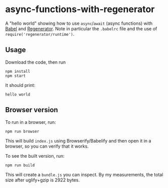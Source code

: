 async-functions-with-regenerator
====

A "hello world" showing how to use `async`/`await` (async functions) with [Babel](http://babeljs.io/)
and [Regenerator](https://github.com/facebook/regenerator). Note in particular the
`.babelrc` file and the use of `require('regenerator/runtime')`.

Usage
---

Download the code, then run

    npm install
    npm start

It should print:

    hello world

Browser version
----

To run in a browser, run:

    npm run browser

This will build `index.js` using Browserify/Babelify and then open it in a browser, so you can verify that it works.

To see the built version, run:

    npm run build

This will create a `bundle.js` you can inspect. By my measurements, the total size after uglify+gzip is 2922 bytes.

